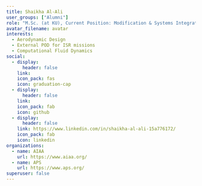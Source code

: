 ```yaml
---
title: Shaikha Al-Ali
user_groups: ["Alumni"]
role: "M.Sc. (at KU), Current Position: Modification & Systems Integration Engineer"
avatar_filename: avatar
interests:
  - Aerodynamic Design
  - External POD for ISR missions
  - Computational Fluid Dynamics
social:
  - display:
      header: false
    link: 
    icon_pack: fas
    icon: graduation-cap
  - display:
      header: false
    link: 
    icon_pack: fab
    icon: github
  - display:
      header: false
    link: https://www.linkedin.com/in/shaikha-al-ali-15a776172/
    icon_pack: fab
    icon: linkedin
organizations:
  - name: AIAA
    url: https://www.aiaa.org/
  - name: APS
    url: https://www.aps.org/
superuser: false
---
```

